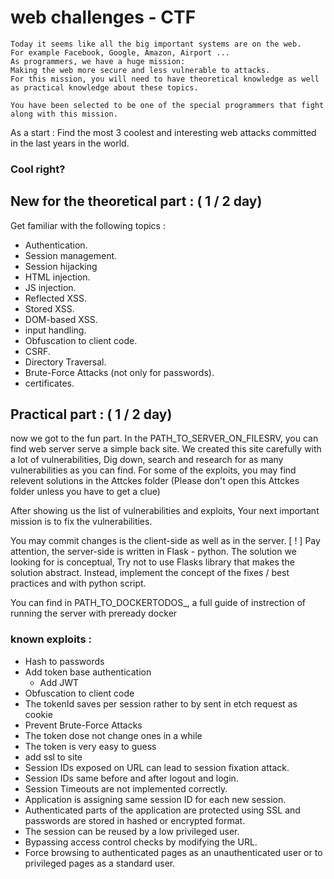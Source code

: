 # web challenges - CTF
	Today it seems like all the big important systems are on the web.
	For example Facebook, Google, Amazon, Airport ...
	As programmers, we have a huge mission:
	Making the web more secure and less vulnerable to attacks.
	For this mission, you will need to have theoretical knowledge as well as practical knowledge about these topics.

	You have been selected to be one of the special programmers that fight along with this mission.

As a start :
Find the most 3 coolest and interesting web attacks committed in the last years in the world.

### Cool right?

## New for the theoretical part : ( 1 / 2 day)
Get familiar with the following topics :
- Authentication.
- Session management.
- Session hijacking
- HTML injection.
- JS injection.
- Reflected XSS.
- Stored XSS.
- DOM-based XSS.
- input handling.
- Obfuscation to client code.
- CSRF.
- Directory Traversal.
- Brute-Force Attacks (not only for passwords).
- certificates.

## Practical part : ( 1 / 2 day)
now we got to the fun part.
In the PATH_TO_SERVER_ON_FILESRV, you can find web server serve a simple
back site.
We created this site carefully with a lot of vulnerabilities,
Dig down, search and research for as many vulnerabilities as you can find.
For some of the exploits, you may find relevent solutions in the Attckes folder 
(Please don't open this Attckes folder unless you have to get a clue)

After showing us the list of vulnerabilities and exploits,
Your next important mission is to fix the vulnerabilities.

You may commit changes is the client-side as well as in the server.
[ ! ] Pay attention, the server-side is written in Flask - python.
The solution we looking for is conceptual,
Try not to use Flasks library that makes the solution abstract.
Instead, implement the concept of the fixes / best practices and with python script.

You can find in PATH_TO_DOCKERTODOS_, a full guide of instrection of running the server with preready docker

### known exploits :
- Hash to passwords
- Add token base authentication
	- Add JWT
- Obfuscation to client code
- The tokenId saves per session rather to by sent in etch request as cookie
- Prevent Brute-Force Attacks
- The token dose not change ones in a while
- The token is very easy to guess
- add ssl to site
- Session IDs exposed on URL can lead to session fixation attack.
- Session IDs same before and after logout and login.
- Session Timeouts are not implemented correctly.
- Application is assigning same session ID for each new session.
- Authenticated parts of the application are protected using SSL and passwords are stored in hashed or
encrypted format.
- The session can be reused by a low privileged user.
- Bypassing access control checks by modifying the URL.
- Force browsing to authenticated pages as an unauthenticated user or to privileged pages as a standard user.
